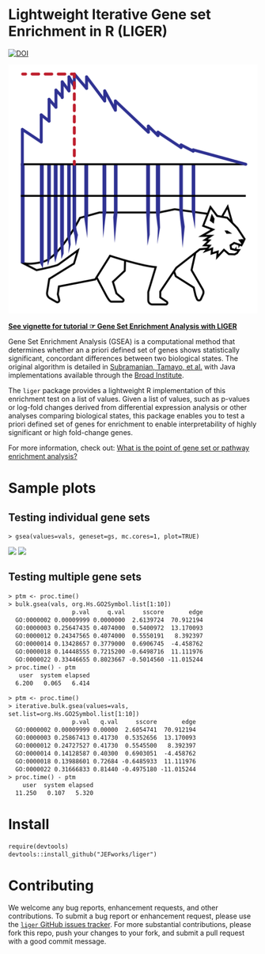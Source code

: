 # Lightweight Iterative Gene set Enrichment in R (LIGER)

[![DOI](https://zenodo.org/badge/43224920.svg)](https://zenodo.org/badge/latestdoi/43224920)

![](liger_logo.svg) 

**[See vignette for tutorial ☞ Gene Set Enrichment Analysis with LIGER](vignettes/gsea.pdf)**

Gene Set Enrichment Analysis (GSEA) is a computational method that determines whether an a priori defined set of genes shows statistically significant, concordant differences between two biological states. The original algorithm is detailed in [Subramanian, Tamayo, et al.](http://www.pnas.org/content/102/43/15545.full.pdf) with Java implementations available through the [Broad Institute](http://www.broadinstitute.org/gsea/index.jsp).

The `liger` package provides a lightweight R implementation of this enrichment test on a list of values. Given a list of values, such as p-values or log-fold changes derived from differential expression analysis or other analyses comparing biological states, this package enables you to test a priori defined set of genes for enrichment to enable interpretability of highly significant or high fold-change genes.

For more information, check out: [What is the point of gene set or pathway enrichment analysis?](http://jefworks.com/what-is-the-point-of-gene-set-or-pathway-enrichment-analysis/)

# Sample plots

## Testing individual gene sets
```
> gsea(values=vals, geneset=gs, mc.cores=1, plot=TRUE)
```

![](images/gsea_tp.png)
![](images/gsea_tn.png)

## Testing multiple gene sets

```
> ptm <- proc.time()
> bulk.gsea(vals, org.Hs.GO2Symbol.list[1:10])
                  p.val     q.val     sscore       edge
  GO:0000002 0.00009999 0.0000000  2.6139724  70.912194
  GO:0000003 0.25647435 0.4074000  0.5400972  13.170093
  GO:0000012 0.24347565 0.4074000  0.5550191   8.392397
  GO:0000014 0.13428657 0.3779000  0.6906745  -4.458762
  GO:0000018 0.14448555 0.7215200 -0.6498716  11.111976
  GO:0000022 0.33446655 0.8023667 -0.5014560 -11.015244
> proc.time() - ptm
   user  system elapsed
  6.200   0.065   6.414
```

```
> ptm <- proc.time()
> iterative.bulk.gsea(values=vals, set.list=org.Hs.GO2Symbol.list[1:10])
                  p.val   q.val     sscore       edge
  GO:0000002 0.00009999 0.00000  2.6054741  70.912194
  GO:0000003 0.25867413 0.41730  0.5352656  13.170093
  GO:0000012 0.24727527 0.41730  0.5545500   8.392397
  GO:0000014 0.14128587 0.40300  0.6903051  -4.458762
  GO:0000018 0.13988601 0.72684 -0.6485933  11.111976
  GO:0000022 0.31666833 0.81440 -0.4975180 -11.015244
> proc.time() - ptm
    user  system elapsed
  11.250   0.107   5.320
```


# Install
```
require(devtools)
devtools::install_github("JEFworks/liger")
```

# Contributing

We welcome any bug reports, enhancement requests, and other contributions. To submit a bug report or enhancement request, please use the [`liger` GitHub issues tracker](https://github.com/JEFworks/liger/issues). For more substantial contributions, please fork this repo, push your changes to your fork, and submit a pull request with a good commit message.

